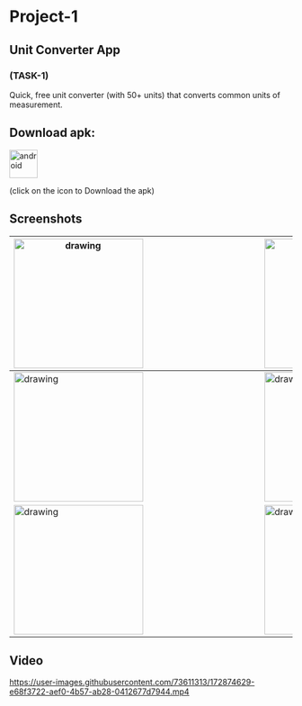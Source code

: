 # Project-1 

## Unit Converter App
### (TASK-1)

Quick, free unit converter (with 50+ units) that converts common units of measurement.


## Download apk:
<a href="https://drive.google.com/file/d/1p0LfvrFUE-tdFihadJSePPTXbDbPxCvD/view?usp=sharing"  download>
  <img src="https://user-images.githubusercontent.com/73611313/173349689-6d9715b8-c257-4c5d-8f31-543ef0da5b2c.png" alt="android"  width="50" height="50">
</a>


 (click on the icon to Download the apk)
 
 ## Screenshots

|<img src="https://user-images.githubusercontent.com/73611313/172875942-73184660-87bd-4fd9-866a-fb93ed7354a8.jpeg" alt="drawing" width="230" style="margin-right: 200px;"/>|<img src="https://user-images.githubusercontent.com/73611313/172876382-0fecb339-8a2f-4986-8b41-f3e14c60516a.jpeg" alt="drawing" width="230"/>|<img src="https://user-images.githubusercontent.com/73611313/172876852-d536f6b6-4245-4c98-9027-eb3cfcf95883.jpeg" alt="drawing" width="230"/>|<img src="https://user-images.githubusercontent.com/73611313/172875505-a529644e-657a-4d40-8406-2c80feede01c.jpeg" alt="drawing" width="230"/>|
|---|---|---|---|
|<img src="https://user-images.githubusercontent.com/73611313/172880125-70a93a07-c199-4ecd-84bc-c206b3262300.jpeg" alt="drawing" width="230"/>|<img src="https://user-images.githubusercontent.com/73611313/172880147-5cc298b3-870d-4cc3-958e-701fba7a76d0.jpeg" alt="drawing" width="230"/>|<img src="https://user-images.githubusercontent.com/73611313/172880167-a5b6bede-4b1c-4918-965e-481d1da9186a.jpeg" alt="drawing" width="230"/>|<img src="https://user-images.githubusercontent.com/73611313/172880194-bb8ee9ee-554d-4db5-989f-834271c067de.jpeg" alt="drawing" width="230"/>|
|<img src="https://user-images.githubusercontent.com/73611313/172880225-ce1bc227-6d92-4810-9ffa-cbf975d8f69d.jpeg" alt="drawing" width="230"/>|<img src="https://user-images.githubusercontent.com/73611313/172877221-2915b43d-1227-4182-993b-27f33097a32b.jpeg" alt="drawing" width="230"/>|<img src="https://user-images.githubusercontent.com/73611313/172877249-6fe8a7d6-9cd9-4fa9-8bc1-ffd0489e9fc9.jpeg" alt="drawing" width="230"/>|



 
## Video
https://user-images.githubusercontent.com/73611313/172874629-e68f3722-aef0-4b57-ab28-0412677d7944.mp4


